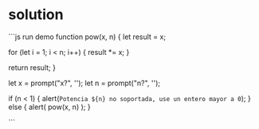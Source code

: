 # solution

\`\`\`js run demo function pow\(x, n\) { let result = x;

for \(let i = 1; i &lt; n; i++\) { result \*= x; }

return result; }

let x = prompt\("x?", ''\); let n = prompt\("n?", ''\);

if \(n &lt; 1\) { alert\(`Potencia ${n} no soportada, use un entero mayor a 0`\); } else { alert\( pow\(x, n\) \); }

\`\`\`

